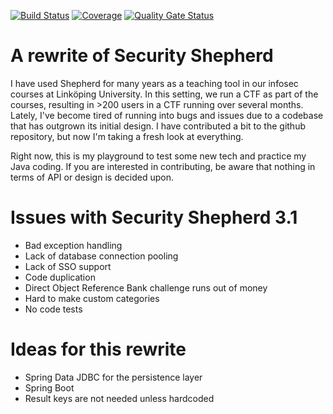 [![Build Status](https://travis-ci.com/etnoy/SecurityShepherd.svg?branch=dev)](https://travis-ci.com/etnoy/SecurityShepherd)
 [![Coverage](https://sonarcloud.io/api/project_badges/measure?project=etnoy_SecurityShepherd&metric=coverage)](https://sonarcloud.io/dashboard?id=etnoy_SecurityShepherd)
 [![Quality Gate Status](https://sonarcloud.io/api/project_badges/measure?project=etnoy_SecurityShepherd&metric=alert_status)](https://sonarcloud.io/dashboard?id=etnoy_SecurityShepherd)
 
# A rewrite of Security Shepherd
I have used Shepherd for many years as a teaching tool in our infosec courses at Linköping University. In this setting, we run a CTF as part of the courses, resulting in >200 users in a CTF running over several months. Lately, I've become tired of running into bugs and issues due to a codebase that has outgrown its initial design. I have contributed a bit to the github repository, but now I'm taking a fresh look at everything.

Right now, this is my playground to test some new tech and practice my Java coding. If you are interested in contributing, be aware that nothing in terms of API or design is decided upon.

# Issues with Security Shepherd 3.1
* Bad exception handling
* Lack of database connection pooling
* Lack of SSO support
* Code duplication
* Direct Object Reference Bank challenge runs out of money
* Hard to make custom categories
* No code tests

# Ideas for this rewrite
* Spring Data JDBC for the persistence layer
* Spring Boot 
* Result keys are not needed unless hardcoded